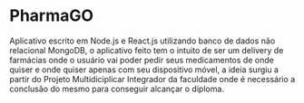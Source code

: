 # PharmaGO

Aplicativo escrito em Node.js e React.js utilizando banco de dados não relacional MongoDB,  o aplicativo feito tem o intuito de ser um delivery
de farmácias onde o usuário vai poder pedir seus medicamentos de onde quiser e onde quiser apenas com seu dispositivo móvel, a ideia surgiu
a partir do Projeto Multidiciplicar Integrador da faculdade onde é necessário a conclusão do mesmo para conseguir alcançar o diploma.
